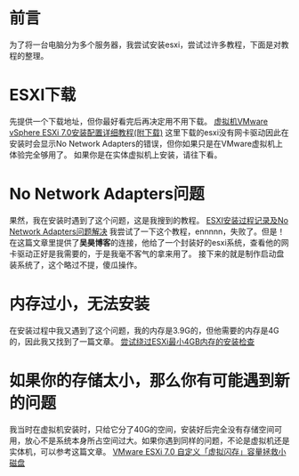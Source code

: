 # 前言
为了将一台电脑分为多个服务器，我尝试安装esxi，尝试过许多教程，下面是对教程的整理。
# ESXI下载
先提供一个下载地址，但你最好看完后再决定用不用下载。
[虚拟机VMware vSphere ESXi 7.0安装配置详细教程(附下载)](https://www.jb51.net/softjc/717737_all.html)
这里下载的esxi没有网卡驱动因此在安装时会显示No Network Adapters的错误，但你如果只是在VMware虚拟机上体验完全够用了。
如果你是在实体虚拟机上安装，请往下看。
# No Network Adapters问题
果然，我在安装时遇到了这个问题，这是我搜到的教程。
[ESXI安装过程记录及No Network Adapters问题解决](https://blog.csdn.net/sinat_15028281/article/details/121757056)
我尝试了一下这个教程，ennnnn，失败了。但是！
在这篇文章里提供了**吴昊博客**的连接，他给了一个封装好的esxi系统，查看他的网卡驱动正好是我需要的，于是我毫不客气的拿来用了。
接下来的就是制作启动盘装系统了，这个略过不提，傻瓜操作。
# 内存过小，无法安装
在安装过程中我又遇到了这个问题，我的内存是3.9G的，但他需要的内存是4G 的，因此我又找到了一篇文章。
[尝试绕过ESXi最小4GB内存的安装检查](https://www.virtualtips.info/?p=83)
# 如果你的存储太小，那么你有可能遇到新的问题
我当时在虚拟机安装时，只给它分了40G的空间，安装好后完全没有存储空间可用，放心不是系统本身所占空间过大。如果你遇到同样的问题，不论是虚拟机还是实体机，可以参考这篇文章。
[VMware ESXi 7.0 自定义「虚拟闪存」容量拯救小磁盘](https://www.vvave.net/archives/change-the-default-size-of-the-esx-osdata-volume-in-esxi-seven.html)